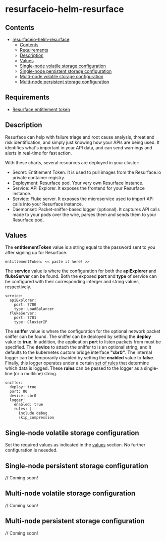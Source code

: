 # resurfaceio-helm-resurface

## Contents

- [resurfaceio-helm-resurface](#resurfaceio-helm-resurface)
  - [Contents](#contents)
  - [Requirements](#requirements)
  - [Description](#description)
  - [Values](#values)
  - [Single-node volatile storage configuration](#single-node-volatile-storage-configuration)
  - [Single-node persistent storage configuration](#single-node-persistent-storage-configuration)
  - [Multi-node volatile storage configuration](#multi-node-volatile-storage-configuration)
  - [Multi-node persistent storage configuration](#multi-node-persistent-storage-configuration)

## Requirements

- [Resurface entitlement token](https://resurface.io/installation)

## Description

Resurface can help with failure triage and root cause analysis, threat and
risk identification, and simply just knowing how your APIs are being used.
It identifies what's important in your API data, and can send warnings and
alerts in real-time for fast action.

With these charts, several resources are deployed in your cluster:

- Secret: Entitlement Token. It is used to pull images from the Resurface.io private container registry.
- Deployment: Resurface pod. Your very own Resurface instance.
- Service: API Explorer. It exposes the frontend for your Resurface instance.
- Service: Fluke server. It exposes the microservice used to import API calls into your Resurface instance.
- Daemonset: Packet-sniffer-based logger (optional). It captures API calls made to your pods over the wire, parses them and sends them to your Resurface pod.

## Values

The **entitlementToken** value is a string equal to the password sent to you after signing up for Resurface.

    entitlementToken: << paste it here! >>

The **service** value is where the configuration for both the **apiExplorer** and **flukeServer** can be found.
Both the exposed **port** and **type** of service can be configured with their corresponding interger and string values, respectively.

    service:
      apiExplorer:
        port: 7700
        type: LoadBalancer
      flukeServer:
        port: 7701
        type: ClusterIP

The **sniffer** value is where the configuration for the optional network packet sniffer can be found.
The sniffer can be deployed by setting the **deploy** value to **true**.
In addition, the application **port** to listen packets from must be specified.
The **device** to attach the sniffer to is an optional string, and it defaults to the kubernetes custom bridge interface **"cbr0"**.
The internal logger can be temporarily disabled by setting the **enabled** value to **false**.
Finally, this logger operates under a certain [set of rules](http://resurface.io/logging-rules) that determine which data is logged. These **rules** can be passed to the logger as a single-line (or a multiline) string.

    sniffer:
      deploy: true
      port: 80
      device: cbr0
      logger:
        enabled: true
        rules: |
          include debug
          skip_compression

## Single-node volatile storage configuration

Set the required values as indicated in the [values](#values) section. No further configuration is neeeded.

## Single-node persistent storage configuration

// Coming soon!

## Multi-node volatile storage configuration

// Coming soon!

## Multi-node persistent storage configuration

// Coming soon!
